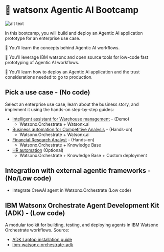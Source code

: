 # 🤖 watsonx Agentic AI Bootcamp

![alt text](/agentic-bootcamp.png)

In this bootcamp, you will build and deploy an Agentic AI application prototype for an enterprise use case.

🚀 You'll learn the concepts behind Agentic AI workflows.

🚀 You'll leverage IBM watsonx and open source tools for low-code fast prototyping of Agentic AI workflows.

🚀 You'll learn how to deploy an Agentic AI application and the trust considerations needed to go to production.

## Pick a use case  - (No code)
Select an enterprise use case, learn about the business story, and implement it using the hands-on step-by-step guides:
- [Intelligent assistant for Warehouse management](./usecases/intelligent-assistant) - (Demo)
    - Watsonx.Orchestrate + Watsonx.ai
- [Business automation for Competitive Analysis](./usecases/business-automation) - (Hands-on)
    - Watsonx.Orchestrate + Watsonx.ai
- [Financial Research Analyst](./usecases/banking-financial-research-analyst) - (Hands-on)
    - Watsonx.Orchestrate + Knowledge Base
- [HR automation](./usecases/ask-hr) (Optional)
    -  Watsonx.Orchestrate + Knowledge Base + Custom deployment


## Integration with external agentic frameworks - (No/Low code)
  - Integrate CrewAI agent in Watsonx.Orchestrate (Low code)

## IBM Watsonx Orchestrate Agent Development Kit (ADK) - (Low code)
A modular toolkit for building, testing, and deploying agents in IBM Watsonx Orchestrate workflows.
Source: 
- [ADK Laptop installation guide](https://github.ibm.com/WatsonOrchestrate/wxo-clients/wiki/watsonx-Orchestrate-Agent-Development-Kit-Laptop-Installation-Guide)
- [ibm-watsonx-orchestrate-adk](https://github.com/ibm/ibm-watsonx-orchestrate-adk/)
